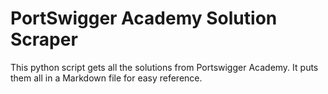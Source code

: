 # PortSwigger Academy Solution Scraper

This python script gets all the solutions from Portswigger Academy.
It puts them all in a Markdown file for easy reference.
